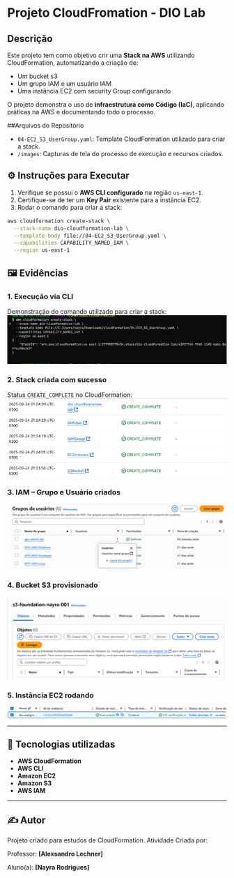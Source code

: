 # Projeto CloudFromation - DIO Lab

## Descrição
Este projeto tem como objetivo crir uma **Stack na AWS** utilizando CloudFormation, automatizando a criação de:
- Um bucket s3
- Um grupo IAM e um usuário IAM
- Uma instância EC2 com security Group configurando

O projeto demonstra o uso de **infraestrutura como Código (IaC)**, aplicando práticas na AWS e documentando todo o processo.

##Arquivos do Repositório
- `04-EC2_S3_UserGroup.yaml`: Template CloudFormation utilizado para criar a stack.
- `/images`: Capturas de tela do processo de execução e recursos criados.

## ⚙️ Instruções para Executar
1. Verifique se possui o **AWS CLI configurado** na região `us-east-1`.
2. Certifique-se de ter um **Key Pair** existente para a instância EC2.
3. Rodar o comando para criar a stack:
```bash
aws cloudformation create-stack \
  --stack-name dio-cloudformation-lab \
  --template-body file://04-EC2_S3_UserGroup.yaml \
  --capabilities CAPABILITY_NAMED_IAM \
  --region us-east-1
```
## 🖼️ Evidências

### 1. Execução via CLI
Demonstração do comando utilizado para criar a stack:  
![CLI](img/cli.png)

### 2. Stack criada com sucesso
Status `CREATE_COMPLETE` no CloudFormation:  
![CloudFormation](img/CloudFormation.png)

### 3. IAM – Grupo e Usuário criados
![IAM](img/iam.png)

### 4. Bucket S3 provisionado
![S3](img/bucket.png)

### 5. Instância EC2 rodando
![EC2](img/ec2.png)


---

## 📌 Tecnologias utilizadas
- **AWS CloudFormation**
- **AWS CLI**
- **Amazon EC2**
- **Amazon S3**
- **AWS IAM**

---

## ✍️ Autor
Projeto criado para estudos de CloudFormation.
Atividade Criada por:

Professor:
**[Alexsandro Lechner]** 

Aluno(a):
**[Nayra Rodrigues]**